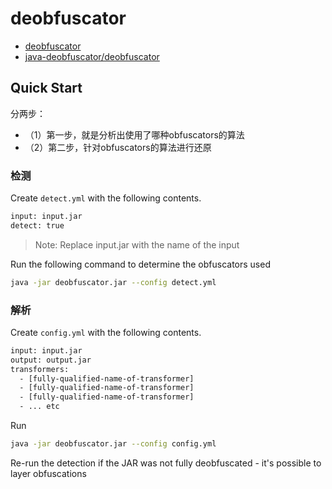 # deobfuscator

- [deobfuscator](https://javadeobfuscator.com/)
- [java-deobfuscator/deobfuscator](https://github.com/java-deobfuscator/deobfuscator)

## Quick Start

分两步：

- （1）第一步，就是分析出使用了哪种obfuscators的算法
- （2）第二步，针对obfuscators的算法进行还原

### 检测

Create `detect.yml` with the following contents.

```txt
input: input.jar
detect: true
```

> Note: Replace input.jar with the name of the input

Run the following command to determine the obfuscators used

```bash
java -jar deobfuscator.jar --config detect.yml
```

### 解析

Create `config.yml` with the following contents.

```txt
input: input.jar
output: output.jar
transformers:
  - [fully-qualified-name-of-transformer]
  - [fully-qualified-name-of-transformer]
  - [fully-qualified-name-of-transformer]
  - ... etc
```

Run

```bash
java -jar deobfuscator.jar --config config.yml
```

Re-run the detection if the JAR was not fully deobfuscated - it's possible to layer obfuscations

